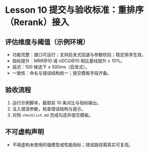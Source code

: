 # Lesson 10 提交与验收标准：重排序（Rerank）接入

## 评估维度与阈值（示例环境）
- 功能完整：接口可运行；支持启发式回退与参数校验；稳定排序生效。
- 指标提升：MRR@10 或 nDCG@10 相比基线提升 ≥ 10%。
- 延迟：100 候选下 ≤ 500ms（启发式）。
- 一致性：命名与错误结构统一；提交模板字段齐备。

## 验收流程
1. 运行示例脚本，截取前 10 条对比与指标输出。
2. 注入错误参数，核查错误结构与提示。
3. 对照 `checklist.md` 完成勾选并提交模板。

## 不可虚构声明
- 不得虚构未使用的强模型或性能指标；错误路径需真实可复现。